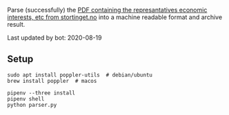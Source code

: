 Parse (successfully) the [PDF containing the represantatives economic interests, etc from stortinget.no](https://www.stortinget.no/no/Stortinget-og-demokratiet/Representantene/Okonomiske-interesser/) into a machine readable format and archive result.

Last updated by bot: 2020-08-19

## Setup
    sudo apt install poppler-utils  # debian/ubuntu
    brew install poppler  # macos

    pipenv --three install
    pipenv shell
    python parser.py
